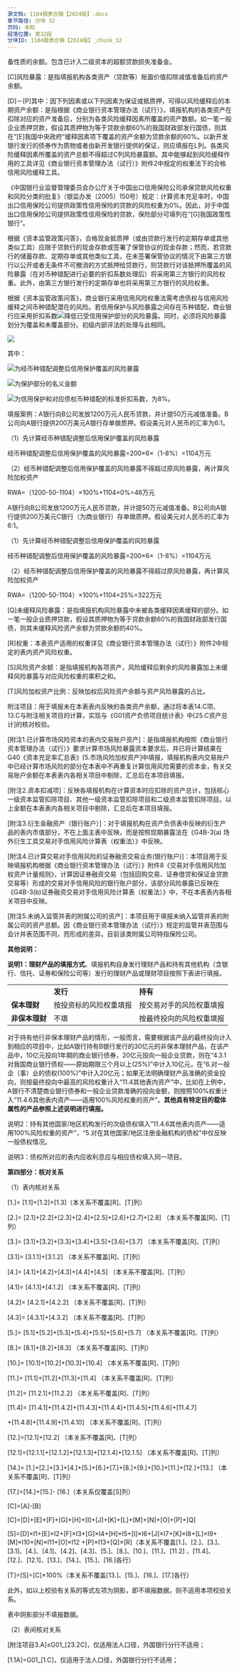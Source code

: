 ```yaml
---
源文档: 1104报表合辑【2024版】.docx
章节路径: 分块 32
页码: 未知
段落位置: 第32段
分块ID: 1104报表合辑【2024版】_chunk_32
---
```


备性质的余额。包含已计入二级资本的超额贷款损失准备金。

[C]风险暴露：是指填报机构各类资产（贷款等）账面价值扣除减值准备后的资产余额。

[D]－[P]其中：因下列因素或以下列因素为保证或抵质押，可得以风险缓释后的本期资产余额：是指根据《商业银行资本管理办法（试行）》，填报机构的各类资产在扣除对应的资产准备后，分别为各类风险缓释因素所覆盖的资产数额。如一笔一般企业质押贷款，假设其质押物为等于贷款余额60%的我国财政部发行国债，则其在“[E]我国中央政府”缓释因素项下覆盖的资产余额为贷款余额的60%。以新开发银行发行的债券作为质物或者由新开发银行提供的保证，则应填报在L列。各类风险缓释因素所覆盖的资产总额不得超过C列风险暴露额。其中能够起到风险缓释作用的工具详见《商业银行资本管理办法（试行）》附件2中规定的权重法下的合格信用风险缓释工具。

《中国银行业监督管理委员会办公厅关于中国出口信用保险公司承保贷款风险权重和风险分类的批复》（银监办发〔2005〕150号）规定：计算资本充足率时，中国出口信用保险公司提供政策性信用保险的贷款的风险权重为0%。因此，对于中国出口信用保险公司提供政策性信用保险的贷款，保险部分可填列在“[G]我国政策性银行”。

根据《资本监管政策问答》，合格现金抵质押（或由贷款行发行的定期存单或其他类似工具）应限于贷款行的现金存款或签署了保管协议的现金存款；然而，若贷款行的储蓄存款、定期存单或其他类似工具，在未签署保管协议的情况下由第三方银行以公开或者无条件不可撤消的方式抵押给贷款行，则贷款行对该抵押所覆盖的风险暴露（在对币种错配进行必要的折扣系数处理后）将采用第三方银行的风险权重。此外，由第三方银行发行的定期存单也将采用第三方银行的风险权重。

根据《资本监管政策问答》，商业银行采用信用风险权重法需考虑债权与信用风险缓释之间币种错配潜在的风险。若信用保护与风险暴露之间存在币种错配，商业银行应采用折扣系数![](data:image/x-wmf;base64...)降低已受信用保护部分的风险暴露。同时，必须将风险暴露划分为覆盖和未覆盖部分。初级内部评法的处理与此相同。

![](data:image/x-wmf;base64...)

其中：

![](data:image/x-wmf;base64...)为经币种错配调整后信用保护覆盖的风险暴露

![](data:image/x-wmf;base64...)为保护部分的名义金额

![](data:image/x-wmf;base64...)为信用保护和对应债权币种错配的标准折扣系数，为8%。

填报案例：A银行向B公司发放1200万元人民币贷款，并计提50万元减值准备。B公司向A银行提供200万美元A银行存单做质押。假设美元对人民币的汇率为6:1。

（1）先计算经币种错配调整后信用保护覆盖的风险暴露

经币种错配调整后信用保护覆盖的风险暴露=200×6×（1-8%）=1104万元

（2）经币种错配调整后信用保护覆盖的风险暴露不得超过原风险暴露，再计算风险加权资产

RWA=（1200-50-1104）×100%+1104×0%=46万元

A银行向B公司发放1200万元人民币贷款，并计提50万元减值准备。B公司向A银行提供200万美元C银行（为商业银行）存单做质押。假设美元对人民币的汇率为6:1。

（1）先计算经币种错配调整后信用保护覆盖的风险暴露

经币种错配调整后信用保护覆盖的风险暴露=200×6×（1-8%）=1104万元

（2）经币种错配调整后信用保护覆盖的风险暴露不得超过原风险暴露，再计算风险加权资产

RWA=（1200-50-1104）×100%+1104×25%=322万元

[Q]未缓释风险暴露：是指填报机构风险暴露中未被各类缓释因素缓释的部分。如一笔一般企业质押贷款，假设其质押物为等于贷款余额60%的我国财政部发行国债，则其未缓释风险资产余额为贷款余额的40%。

[R]权重：本表资产适用的权重详见《商业银行资本管理办法（试行）》附件2中规定的表内资产风险权重。

[S]风险资产余额：是指填报机构各项资产，风险缓释后剩余的风险暴露加上未缓释风险暴露与对应风险权重的乘积之和。

[T]风险加权资产比例：反映加权后风险资产余额与资产风险暴露的占比。

附注项目：用于填报未在本表表内反映的各类资产余额，通过将本表14.C项、13.C与附注相关项目的计算，实现与《G01资产负债项目统计表》中[25.C资产总计]的核对校验。

[附注1.已计算市场风险资本的表内交易账户资产]：是指填报机构按照《商业银行资本管理办法（试行）》要求计算市场风险暴露资本要求后，并已将计算结果在G40《资本充足率汇总表》[5.市场风险加权资产]中填报，填报机构表内交易账户中已经计算市场风险的部分在本表中不再重复计算信用风险需要的资本金，有关交易账户余额在本表表内各相关项目中剔除，汇总后在本项目填报。

[附注2.资本扣减项]：反映各填报机构在计算资本时应扣除的资产总计，包括核心一级资本监管扣除项目、其他一级资本监管扣除项目和二级资本监管扣除项目。以上金额在本表表内各相关项目中剔除，汇总后在本项目填报。

[附注3.衍生金融资产（银行账户）]：对于填报机构在资产负债表中反映的衍生产品的表内市值部分，不在上面主表中反映，而是按照现期暴露法在《G4B-3(a) 场外衍生工具交易对手信用风险计算表（权重法）》中反映。

[附注4.已计算交易对手信用风险的证券融资交易业务(银行账户)]：本项目用于反映填报机构根据《商业银行资本管理办法（试行）》附件8《交易对手信用风险加权资产计量规则》，计算因证券融资交易（包括回购交易、证券借贷和保证金贷款交易等）形成的交易对手信用风险的银行账户部分，该部分风险暴露已反映在《G4B-3(b)证券融资交易对手信用风险计算表（权重法）》中，不在本表表内各相关项目中反映。

[附注5.未纳入监管并表的附属公司的资产]：本项目用于填报未纳入监管并表的附属公司的资产总额。因《商业银行资本管理办法（试行）》规定的监管并表范围与会计并表范围不同，而形成的差异。目前该类附属公司特指保险公司。

**其他说明：**

**说明1：理财产品的填报方式**。填报机构自身发行理财产品和持有其他机构（含银行、信托、证券和保险公司等）发行的理财产品或理财项目按照下表进行填报。

|  |  |  |
| --- | --- | --- |
|  | **发行** | **持有** |
| **保本理财** | 按投资标的风险权重填报 | 按交易对手的风险权重填报 |
| **非保本理财** | 不填 | 按最终投向的风险权重填报 |

对于持有他行非保本理财产品的情形，一般而言，需要根据该产品的最终投向计入到相应的项目中，比如A银行持有B银行发行的30亿元的非保本理财产品，在该产品中，10亿元投向1年期的商业银行债券，20亿元投向一般企业贷款，则在“4.3.1对我国商业银行债权——原始期限三个月以上(25%)”中计入10亿元，在“6.对一般企（事）业的债权(100%)”中计入20亿元；如果无法明确理财产品准确的资金投向，则按最终投向中最高的风险权重计入“11.4其他表内资产”中，比如在上例中，A银行不清楚商业银行债券和一般企业贷款准确的投向金额，则按照100%权重计入“11.4.6其他表内资产——适用100%风险权重的资产”。**其他具有特定目的载体属性的产品参照上述说明进行填报。**

说明2：持有其他国家/地区机构发行的次级债权填入“11.4.6其他表内资产——适用100%风险权重的资产”，“5.对在其他国家/地区注册金融机构的债权”中仅反映一般债权情况。

说明3：债权所对应的表内应收利息应与相应债权填入同一项目。

**第四部分：核对关系**

（1）表内核对关系

[1.]= [1.1]+[1.2]+[1.3]（本关系不覆盖[R]、[T]列）

[2.]= [2.1]+[2.2]+[2.3]+[2.4]+[2.5]+[2.6]+[2.7]+[2.8] （本关系不覆盖[R]、[T]列）

[3.]= [3.1]+[3.2]+[3.3]+[3.4]+[3.5]+[3.6]+[3.7] （本关系不覆盖[R]、[T]列）

[3.1]= [3.1.1]+[3.1.2] （本关系不覆盖[R]、[T]列）

[4.]= [4.1]+[4.2]+[4.3]+[4.4]+[4.5] （本关系不覆盖[R]、[T]列）

[4.1]= [4.1.1]+[4.1.2] （本关系不覆盖[R]、[T]列）

[4.2]= [4.2.1]+[4.2.2] （本关系不覆盖[R]、[T]列）

[4.3]= [4.3.1]+[4.3.2] （本关系不覆盖[R]、[T]列）

[5.]= [5.1]+[5.2]+[5.3]+[5.4]+[5.5]+[5.6]+[5.7] （本关系不覆盖[R]、[T]列）

[8.]= [8.1]+[8.2]+[8.3] （本关系不覆盖[R]、[T]列）

[10.]= [10.1]+[10.2]+[10.3]+[10.4] （本关系不覆盖[R]、[T]列）

[11.]= [11.1]+[11.2]+[11.3]+[11.4] （本关系不覆盖[R]、[T]列）

[11.2]= [11.2.1]+[11.2.2] （本关系不覆盖[R]、[T]列）

[11.4]= [11.4.1]+[11.4.2]+[11.4.3]+[11.4.4]+[11.4.5]+[11.4.6]+[11.4.7]

+[11.4.8]+[11.4.9]+[11.4.10] （本关系不覆盖[R]、[T]列）

[12.]=[12.1]+[12.2] （本关系不覆盖[R]、[T]列）

[12.1]=[12.1.1]+[12.1.2]+[12.1.3]+[12.1.4]+[12.1.5] （本关系不覆盖[R]、[T]列）

[14.]= [1.]+[2.]+[3.]+[4.]+[5.]+[6.]+[7.]+[8.]+[9.]+[10.]+[11.]+[12.]+[13.] （本关系不覆盖[R]、[T]列）

[17.]=[14.]+[15.]- [16.]（本关系仅覆盖[S]列）

[C]=[A]-[B]

[C]=[D]+[E]+[F]+[G]+[H]+[I]+[J]+[K]+[L]+[M]+[N]+[O]+[P]+[Q]

[S]=[D]×I1+[E]×I2+[F]×I3+[G]×I4+[H]×I5+[I]×I6+[J]×I7+[K]×I8+[L]×I9+[M]×I10+[N]×I11+[O]×I12 +[P]×I13+[Q]×[R]（本关系不覆盖[1.]、[2.]、[3.]、[3.1]、[4.]、[4.1]、[4.2]、[4.3]、[5.]、[8.]、[10.]、[11.]、[11.2] 、[11.4]、[12.]、[12.1]、[13.]、[14.]、[15.]、[16.]各行）

[T]=[S]÷[C]×100%（本关系不覆盖[13.]、[15.]、[16.]、[17.]各行）

此外，如以上校验有关系的等式左项为阴影，即不填报数据，则不适用本项校验关系。

表中阴影部分不填报数据。

（2）表间核对关系

[附注项目3.A]≤G01\_[23.2C]，仅适用法人口径，外国银行分行不适用；

[1.1A]=G01\_[1.C]，仅适用于法人口径，外国银行分行不适用；
